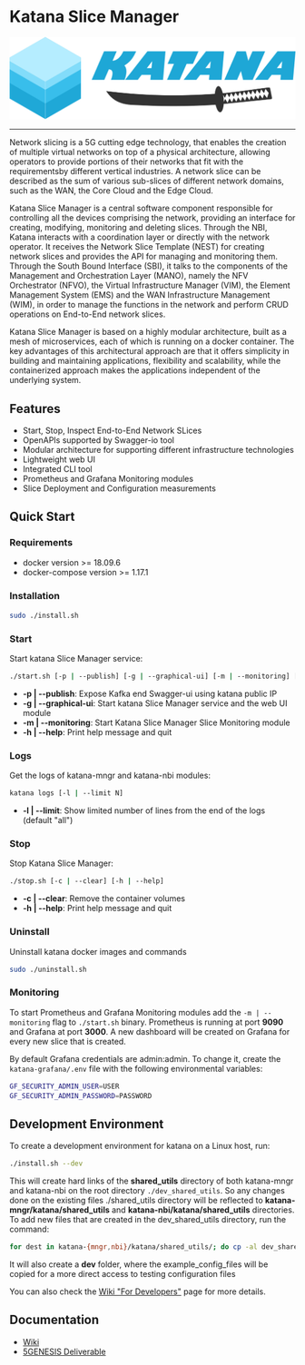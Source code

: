 # Katana Slice Manager

![Katana Logo](./katana-ui/ui/static/images/katana-logo.svg)

----------

Network slicing is a 5G cutting edge technology, that enables the creation of multiple virtual networks on top of a physical architecture, allowing operators to provide portions of their networks that fit with the requirementsby different vertical industries. A network slice can be described as the sum of various sub-slices of different network domains, such as the WAN, the Core Cloud and the Edge Cloud.

Katana Slice Manager is a central software component responsible for controlling all the devices comprising the network, providing an interface for creating, modifying, monitoring and deleting slices. Through the NBI, Katana interacts with a coordination layer or directly with the network operator. It receives the Network Slice Template (NEST) for creating network slices and provides the API for managing and monitoring them. Through the South Bound Interface (SBI), it talks to the components of the Management and Orchestration Layer (MANO), namely the NFV Orchestrator (NFVO), the Virtual Infrastructure Manager (VIM), the Element Management System (EMS) and the WAN Infrastructure Management (WIM), in order to manage the functions in the network and perform CRUD operations on End-to-End network slices.

Katana Slice Manager is based on a highly modular architecture, built as a mesh of microservices, each of which is running on a docker container. The key advantages of this architectural approach are that it offers simplicity in building and maintaining applications, flexibility and scalability, while the containerized approach makes the applications independent of the underlying system.

## Features

- Start, Stop, Inspect End-to-End Network SLices
- OpenAPIs supported by Swagger-io tool
- Modular architecture for supporting different infrastructure technologies
- Lightweight web UI
- Integrated CLI tool
- Prometheus and Grafana Monitoring modules
- Slice Deployment and Configuration measurements

## Quick Start

### Requirements

- docker version >= 18.09.6
- docker-compose version >= 1.17.1

### Installation

```bash
sudo ./install.sh
```

### Start

Start katana Slice Manager service:

```bash
./start.sh [-p | --publish] [-g | --graphical-ui] [-m | --monitoring] [-h | --help]
```

- __-p | --publish__: Expose Kafka end Swagger-ui using katana public IP
- __-g | --graphical-ui__: Start katana Slice Manager service and the web UI module
- __-m | --monitoring__: Start Katana Slice Manager Slice Monitoring module
- __-h | --help__: Print help message and quit

### Logs

Get the logs of katana-mngr and katana-nbi modules:

```bash
katana logs [-l | --limit N]
```

- __-l | --limit__: Show limited number of lines from the end of the logs (default "all")

### Stop

Stop Katana Slice Manager:

```bash
./stop.sh [-c | --clear] [-h | --help]
```

- __-c | --clear__: Remove the container volumes
- __-h | --help__: Print help message and quit

### Uninstall

Uninstall katana docker images and commands

```bash
sudo ./uninstall.sh
```

### Monitoring

To start Prometheus and Grafana Monitoring modules add the `-m | --monitoring` flag to `./start.sh` binary. Prometheus is running at port __9090__ and Grafana at port __3000__. A new dashboard will be created on Grafana for every new slice that is created.

By default Grafana credentials are admin:admin. To change it, create the `katana-grafana/.env` file with the following environmental variables:

```bash
GF_SECURITY_ADMIN_USER=USER
GF_SECURITY_ADMIN_PASSWORD=PASSWORD
```

## Development Environment

To create a development environment for katana on a Linux host, run:

```bash
./install.sh --dev
```

This will create hard links of the __shared_utils__ directory of both katana-mngr and katana-nbi on the root directory `./dev_shared_utils`. So any changes done on the existing files ./shared_utils directory will be reflected to __katana-mngr/katana/shared_utils__ and __katana-nbi/katana/shared_utils__ directories. To add new files that are created in the dev_shared_utils directory, run the command:

```bash
for dest in katana-{mngr,nbi}/katana/shared_utils/; do cp -al dev_shared_utils/{PATH_TO_NEW_FILE} $dest; done
```

It will also create a **dev** folder, where the example_config_files will be copied for a more direct access to testing configuration files

You can also check the [Wiki "For Developers"](https://github.com/medianetlab/katana-slice_manager/wiki/developers) page for more details.

## Documentation

- [Wiki](https://github.com/medianetlab/katana-slice_manager/wiki)
- [5GENESIS Deliverable](https://5genesis.eu/wp-content/uploads/2019/10/5GENESIS_D3.3_v1.0.pdf)

